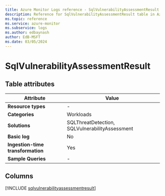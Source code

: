 ```yaml
---
title: Azure Monitor Logs reference - SqlVulnerabilityAssessmentResult
description: Reference for SqlVulnerabilityAssessmentResult table in Azure Monitor Logs.
ms.topic: reference
ms.service: azure-monitor
ms.subservice: logs
ms.author: edbaynash
author: EdB-MSFT
ms.date: 03/05/2024
---
```


# SqlVulnerabilityAssessmentResult




## Table attributes

|Attribute|Value|
|---|---|
|**Resource types**|-|
|**Categories**|Workloads|
|**Solutions**| SQLThreatDetection, SQLVulnerabilityAssessment|
|**Basic log**|No|
|**Ingestion-time transformation**|Yes|
|**Sample Queries**|-|



## Columns
  
[!INCLUDE [sqlvulnerabilityassessmentresult](.././tables/includes/sqlvulnerabilityassessmentresult-include.md)]
